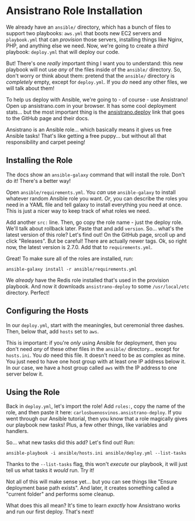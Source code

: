 # Ansistrano Role Installation

We already have an `ansible/` directory, which has a bunch of files to support
two playbooks: `aws.yml` that boots new EC2 servers and `playbook.yml` that can
*provision* those servers, installing things like Nginx, PHP, and anything else
we need. Now, we're going to create a *third* playbook: `deploy.yml` that will
deploy our code.

But! There's one *really* important thing I want you to understand: this new playbook
will not use *any* of the files inside of the `ansible/` directory. So, don't worry
or think about them: pretend that the `ansible/` directory is *completely* empty,
except for `deploy.yml`. If you *do* need any other files, we will talk about them!

To help us deploy with Ansible, we're going to - of course - use Ansistrano! Open
up ansistrano.com in your browser. It has some cool deployment stats... but the
most important thing is the [ansistrano.deploy](https://github.com/ansistrano/deploy)
link that goes to the GitHub page and their docs.

Ansistrano is an Ansible role... which basically means it gives us free Ansible
tasks! That's like getting a free puppy... but without all that responsibility and
carpet peeing!

## Installing the Role

The docs show an `ansible-galaxy` command that will install the role. Don't do it!
There's a better way!

Open `ansible/requirements.yml`. You *can* use `ansible-galaxy` to install whatever
random Ansible role you want. *Or*, you can describe the roles you need in a YAML
file and tell galaxy to install everything you need at once. This is just a nicer
way to keep track of what roles we need.

Add another `src:` line. Then, go copy the role name - just the deploy role. We'll
talk about rollback later. Paste that and add `version`. So... what's the latest
version of this role? Let's find out! On the GitHub page, srcoll up and click "Releases".
But be careful! There are actually newer tags. Ok, so right now, the latest version
is 2.7.0. Add that to `requirements.yml`.

Great! To make sure all of the roles are installed, run:

```terminal
ansible-galaxy install -r ansible/requirements.yml
```

We *already* have the Redis role installed that's used in the provision playbook.
And now it downloads `ansistrano-deploy` to some `/usr/local/etc` directory. Perfect!

## Configuring the Hosts

In our `deploy.yml`, start with the meaningles, but ceremonial three dashes. Then,
below that, add `hosts` set to `aws`.

This is important: if you're *only* using Ansible for deployment, then you don't
need *any* of these other files in the `ansible/` directory... except for `hosts.ini`.
You *do* need this file. It doesn't need to be as complex as mine. You just need
to have one host group with at least one IP address below it. In our case, we have
a host group called `aws` with the IP address to one server below it.

## Using the Role

Back in `deploy.yml`, let's import the role! Add `roles:`, copy the name of the role,
and then paste it here: `carlosbuenosvinos.ansistrano-deploy`. If you went through
our Ansible tutorial, then you know that a role magically gives our playbook new
tasks! Plus, a few other things, like variables and handlers.

So... what new tasks did this add? Let's find out! Run:

```terminal
ansible-playbook -i ansible/hosts.ini ansible/deploy.yml --list-tasks
```

Thanks to the `--list-tasks` flag, this won't *execute* our playbook, it will just
tell us what tasks it *would* run. Try it!

Not all of this will make sense yet... but you can see things like
"Ensure deployment base path exists". And later, it creates something called a
"current folder" and performs some cleanup.

What does this all mean? It's time to learn *exactly* how Ansistrano works and
run our first deploy. That's next!
